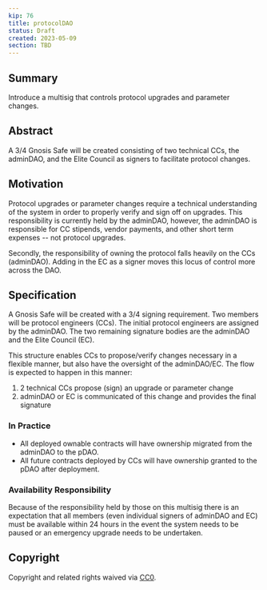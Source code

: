 ```yaml
---
kip: 76
title: protocolDAO
status: Draft
created: 2023-05-09
section: TBD
---
```


## Summary

Introduce a multisig that controls protocol upgrades and parameter changes.

## Abstract

A 3/4 Gnosis Safe will be created consisting of two technical CCs, the adminDAO, and the Elite Council as signers to facilitate protocol changes.

## Motivation

Protocol upgrades or parameter changes require a technical understanding of the system in order to properly verify and sign off on upgrades. This responsibility is currently held by the adminDAO, however, the adminDAO is responsible for CC stipends, vendor payments, and other short term expenses -- not protocol upgrades. 

Secondly, the responsibility of owning the protocol falls heavily on the CCs (adminDAO). Adding in the EC as a signer moves this locus of control more across the DAO.

## Specification

A Gnosis Safe will be created with a 3/4 signing requirement. Two members will be protocol engineers (CCs). The initial protocol engineers are assigned by the adminDAO. The two remaining signature bodies are the adminDAO and the Elite Council (EC). 

This structure enables CCs to propose/verify changes necessary in a flexible manner, but also have the oversight of the adminDAO/EC. The flow is expected to happen in this manner:

1. 2 technical CCs propose (sign) an upgrade or parameter change
2. adminDAO or EC is communicated of this change and provides the final signature

### In Practice

- All deployed ownable contracts will have ownership migrated from the adminDAO to the pDAO.
- All future contracts deployed by CCs will have ownership granted to the pDAO after deployment.

### Availability Responsibility

Because of the responsibility held by those on this multisig there is an expectation that all members (even individual signers of adminDAO and EC) must be available within 24 hours in the event the system needs to be paused or an emergency upgrade needs to be undertaken.

## Copyright

Copyright and related rights waived via [CC0](https://creativecommons.org/publicdomain/zero/1.0/).